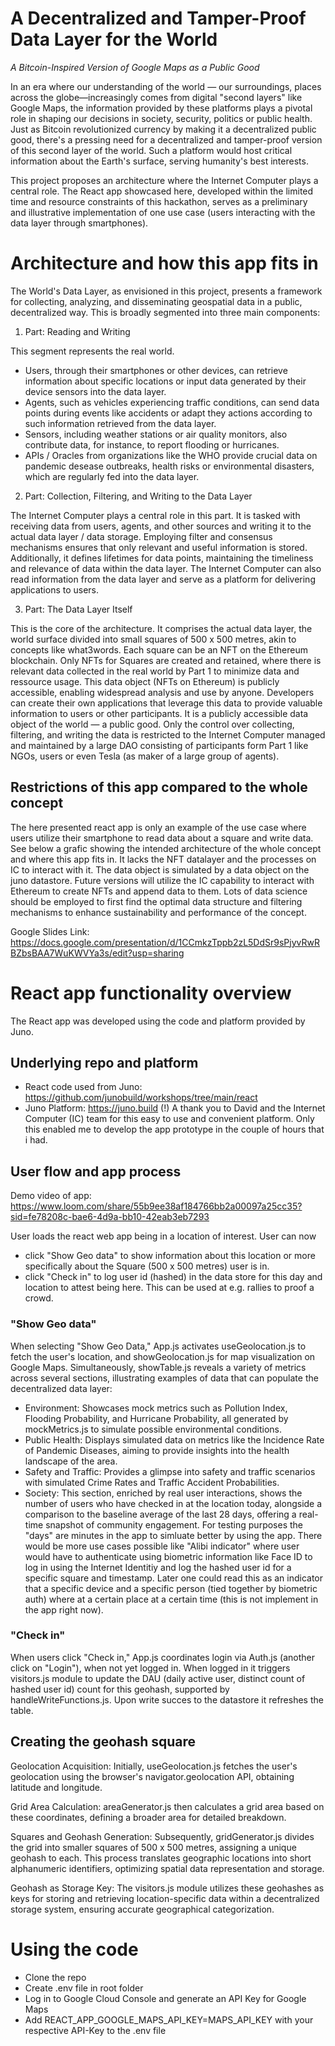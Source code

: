 # A Decentralized and Tamper-Proof Data Layer for the World

*A Bitcoin-Inspired Version of Google Maps as a Public Good*

In an era where our understanding of the world — our surroundings, places across the globe—increasingly comes from digital "second layers" like Google Maps, the information provided by these platforms plays a pivotal role in shaping our decisions in society, security, politics or public health. Just as Bitcoin revolutionized currency by making it a decentralized public good, there's a pressing need for a decentralized and tamper-proof version of this second layer of the world. Such a platform would host critical information about the Earth's surface, serving humanity's best interests.

This project proposes an architecture where the Internet Computer plays a central role. The React app showcased here, developed within the limited time and resource constraints of this hackathon, serves as a preliminary and illustrative implementation of one use case (users interacting with the data layer through smartphones).

# Architecture and how this app fits in

The World's Data Layer, as envisioned in this project, presents a framework for collecting, analyzing, and disseminating geospatial data in a public, decentralized way. This is broadly segmented into three main components:


1. Part: Reading and Writing

This segment represents the real world. 
- Users, through their smartphones or other devices, can retrieve information about specific locations or input data generated by their device sensors into the data layer.
- Agents, such as vehicles experiencing traffic conditions, can send data points during events like accidents or adapt they actions according to such information retrieved from the data layer.
- Sensors, including weather stations or air quality monitors, also contribute data, for instance, to report flooding or hurricanes.
- APIs / Oracles from organizations like the WHO provide crucial data on pandemic desease outbreaks, health risks or environmental disasters, which are regularly fed into the data layer.

2. Part: Collection, Filtering, and Writing to the Data Layer
   
The Internet Computer plays a central role in this part. It is tasked with receiving data from users, agents, and other sources and writing it to the actual data layer / data storage. Employing filter and consensus mechanisms ensures that only relevant and useful information is stored. Additionally, it defines lifetimes for data points, maintaining the timeliness and relevance of data within the data layer. The Internet Computer can also read information from the data layer and serve as a platform for delivering applications to users.

3. Part: The Data Layer Itself
   
This is the core of the architecture. It comprises the actual data layer, the world surface divided into small squares of 500 x 500 metres, akin to concepts like what3words. Each square can be an NFT on the Ethereum blockchain. Only NFTs for Squares are created and retained, where there is relevant data collected in the real world by Part 1 to minimize data and ressource usage. This data object (NFTs on Ethereum) is publicly accessible, enabling widespread analysis and use by anyone. Developers can create their own applications that leverage this data to provide valuable information to users or other participants. It is a publicly accessible data object of the world — a public good. Only the control over collecting, filtering, and writing the data is restricted to the Internet Computer managed and maintained by a large DAO consisting of participants form Part 1 like NGOs, users or even Tesla (as maker of a large group of agents).


## Restrictions of this app compared to the whole concept
The here presented react app is only an example of the use case where users utilize their smartphone to read data about a square and write data. See below a grafic showing the intended architecture of the whole concept and where this app fits in. It lacks the NFT datalayer and the processes on IC to interact with it. The data object is simulated by a data object on the juno datastore. Future versions will utilize the IC capability to interact with Ethereum to create NFTs and append data to them. Lots of data science should be employed to first find the optimal data structure and filtering mechanisms to enhance sustainability and performance of the concept.

Google Slides Link: https://docs.google.com/presentation/d/1CCmkzTppb2zL5DdSr9sPjyvRwRBZbsBAA7WuKWVYa3s/edit?usp=sharing


# React app functionality overview

The React app was developed using the code and platform provided by Juno.

## Underlying repo and platform
- React code used from Juno: https://github.com/junobuild/workshops/tree/main/react
- Juno Platform: https://juno.build
(!) A thank you to David and the Internet Computer (IC) team for this easy to use and convenient platform. Only this enabled me to develop the app prototype in the couple of hours that i had.

## User flow and app process

Demo video of app: https://www.loom.com/share/55b9ee38af184766bb2a00097a25cc35?sid=fe78208c-bae6-4d9a-bb10-42eab3eb7293 

User loads the react web app being in a location of interest. User can now 
- click "Show Geo data" to show information about this location or more specifically about the Square (500 x 500 metres) user is in.
- click "Check in" to log user id (hashed) in the data store for this day and location to attest being here. This can be used at e.g. rallies to proof a crowd.

### "Show Geo data"
When selecting "Show Geo Data," App.js activates useGeolocation.js to fetch the user's location, and showGeolocation.js for map visualization on Google Maps. Simultaneously, showTable.js reveals a variety of metrics across several sections, illustrating examples of data that can populate the decentralized data layer:

- Environment: Showcases mock metrics such as Pollution Index, Flooding Probability, and Hurricane Probability, all generated by mockMetrics.js to simulate possible environmental conditions.
- Public Health: Displays simulated data on metrics like the Incidence Rate of Pandemic Diseases, aiming to provide insights into the health landscape of the area.
- Safety and Traffic: Provides a glimpse into safety and traffic scenarios with simulated Crime Rates and Traffic Accident Probabilities.
- Society: This section, enriched by real user interactions, shows the number of users who have checked in at the location today, alongside a comparison to the baseline average of the last 28 days, offering a real-time snapshot of community engagement. For testing purposes the "days" are minutes in the app to simluate better by using the app. There would be more use cases possible like "Alibi indicator" where user would have to authenticate using biometric information like Face ID to log in using the Internet Identitiy and log the hashed user id for a specific square and timestamp. Later one could read this as an indicator that a specific device and a specific person (tied together by biometric auth) where at a certain place at a certain time (this is not implement in the app right now). 

### "Check in"
When users click "Check in," App.js coordinates login via Auth.js (another click on "Login"), when not yet logged in. When logged in it triggers visitors.js module to update the DAU (daily active user, distinct count of hashed user id) count for this geohash, supported by handleWriteFunctions.js. Upon write succes to the datastore it refreshes the table.

## Creating the geohash square

Geolocation Acquisition: Initially, useGeolocation.js fetches the user's geolocation using the browser's navigator.geolocation API, obtaining latitude and longitude.

Grid Area Calculation: areaGenerator.js then calculates a grid area based on these coordinates, defining a broader area for detailed breakdown.

Squares and Geohash Generation: Subsequently, gridGenerator.js divides the grid into smaller squares of 500 x 500 metres, assigning a unique geohash to each. This process translates geographic locations into short alphanumeric identifiers, optimizing spatial data representation and storage.

Geohash as Storage Key: The visitors.js module utilizes these geohashes as keys for storing and retrieving location-specific data within a decentralized storage system, ensuring accurate geographical categorization.


# Using the code

- Clone the repo
- Create .env file in root folder
- Log in to Google Cloud Console and generate an API Key for Google Maps
- Add REACT_APP_GOOGLE_MAPS_API_KEY=MAPS_API_KEY with your respective API-Key to the .env file
